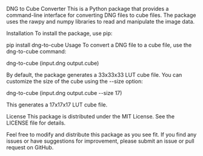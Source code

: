 DNG to Cube Converter
This is a Python package that provides a command-line interface for converting DNG files to cube files. The package uses the rawpy and numpy libraries to read and manipulate the image data.

Installation
To install the package, use pip:



pip install dng-to-cube
Usage
To convert a DNG file to a cube file, use the dng-to-cube command:


dng-to-cube (input.dng output.cube)


By default, the package generates a 33x33x33 LUT cube file. You can customize the size of the cube using the --size option:


dng-to-cube (input.dng output.cube --size 17)

This generates a 17x17x17 LUT cube file.

License
This package is distributed under the MIT License. See the LICENSE file for details.

Feel free to modify and distribute this package as you see fit. If you find any issues or have suggestions for improvement, please submit an issue or pull request on GitHub.